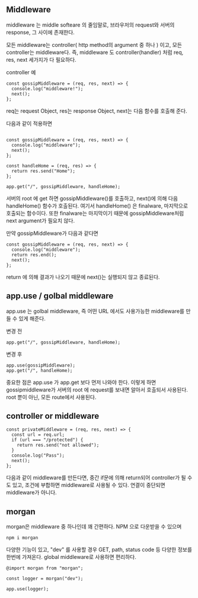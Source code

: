 ## Middleware

middleware 는 middle softeare 의 줄임말로,
브라우저의 request와 서버의 response, 그 사이에 존재한다.

모든 middleware는 controller( http method의 argument 중 하나 ) 이고, 모든 controller는 middleware다.
즉, middleware 도 controller(handler) 처럼 req, res, next 세가지가 다 필요하다.

controller 예

```
const gossipMiddleware = (req, res, next) => {
  console.log("middleware!");
  next();
};
```

req는 request Object, res는 response Object, next는 다음 함수를 호출해 준다.

다음과 같이 적용하면

```

const gossipMiddleware = (req, res, next) => {
  console.log("middleware");
  next();
};

const handleHome = (req, res) => {
  return res.send("Home");
};

app.get("/", gossipMiddleware, handleHome);
```

서버의 root 에 get 하면 gossipMiddleware()를 호출하고,
next()에 의해 다음 handleHome() 함수가 호출된다. 여기서 handleHome() 은 finalware, 마지막으로 호출되는 함수이다.
또한 finalware는 마지막이기 때문에 gossipMiddleware처럼 next argument가 필요치 않다.

만약 gossipMiddleware가 다음과 같다면

```
const gossipMiddleware = (req, res, next) => {
  console.log("middleware");
  return res.end();
  next();
};
```

return 에 의해 결과가 나오기 때문에 next()는 실행되지 않고 종료된다.

## app.use / golbal middleware

app.use 는 golbal middleware, 즉 어떤 URL 에서도 사용가능한 middleware를 만들 수 있게 해준다.

변경 전

```
app.get("/", gossipMiddleware, handleHome);
```

변경 후

```
app.use(gossipMiddleware);
app.get("/", handleHome);
```

중요한 점은 app.use 가 app.get 보다 먼저 나와야 한다. 이렇게 하면 gossipmiddleware가
서버의 root 에 request를 보내면 알아서 호출되서 사용된다. root 뿐이 아닌, 모든 route에서 사용된다.

## controller or middleware

```
const privateMiddleware = (req, res, next) => {
  const url = req.url;
  if (url === "/protected") {
    return res.send("not allowed");
  }
  console.log("Pass");
  next();
};
```

다음과 같이 middleware를 만든다면, 중간 if문에 의해
return되어 controller가 될 수도 있고, 조건에 부합하면 middleware로 사용될 수 있다.
연결이 중단되면 middleware가 아니다.

## morgan

morgan은 middleware 중 하나인데 꽤 간편하다.
NPM 으로 다운받을 수 있으며

```
npm i morgan
```

다양한 기능이 있고, "dev" 를 사용할 경우
GET, path, status code 등 다양한 정보를 한번에 가져온다.
global middleware로 사용하면 편리하다.

```
@import morgan from "morgan";

const logger = morgan("dev");

app.use(logger);
```
